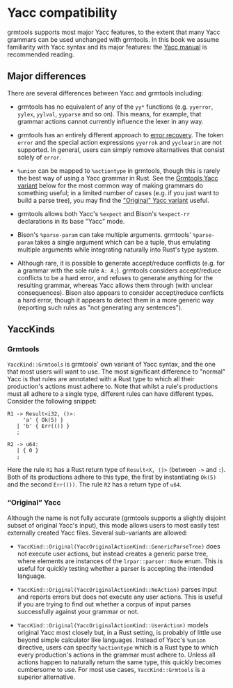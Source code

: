 # Yacc compatibility

grmtools supports most major Yacc features, to the extent that many Yacc
grammars can be used unchanged with grmtools. In this book we assume
familiarity with Yacc syntax and its major features: the
[Yacc manual](http://dinosaur.compilertools.net/yacc/index.html) is recommended
reading.


## Major differences

There are several differences between Yacc and grmtools including:

 * grmtools has no equivalent of any of the `yy*` functions (e.g. `yyerror`,
   `yylex`, `yylval`, `yyparse` and so on). This means, for example, that
   grammar actions cannot currently influence the lexer in any way.

 * grmtools has an entirely different approach to [error
   recovery](errorrecovery.md). The token `error` and the special action
   expressions `yyerrok` and `yyclearin` are not supported. In general, users
   can simply remove alternatives that consist solely of `error`.

 * `%union` can be mapped to `%actiontype` in grmtools, though this is rarely
   the best way of using a Yacc grammar in Rust. See the [Grmtools Yacc
   variant](#grmtools) below for the most common way of making grammars do
   something useful; in a limited number of cases (e.g. if you just want to
   build a parse tree), you may find the ["Original" Yacc
   variant](#original-yacc) useful.

 * grmtools allows both Yacc's `%expect` and Bison's `%expect-rr` declarations
   in its base "Yacc" mode.

 * Bison's `%parse-param` can take multiple arguments. grmtools' `%parse-param`
   takes a single argument which can be a tuple, thus emulating multiple
   arguments while integrating naturally into Rust's type system.

 * Although rare, it is possible to generate accept/reduce conflicts (e.g. for
   a grammar with the sole rule `A: A;`). grmtools considers accept/reduce
   conflicts to be a hard error, and refuses to generate anything for the
   resulting grammar, whereas Yacc allows them through (with unclear
   consequences). Bison also appears to consider accept/reduce conflicts a hard
   error, though it appears to detect them in a more generic way (reporting
   such rules as "not generating any sentences").


## YaccKinds

### Grmtools

`YaccKind::Grmtools` is grmtools' own variant of Yacc syntax, and the one that
most users will want to use. The most significant difference to "normal" Yacc
is that rules are annotated with a Rust type to which all their production's
actions must adhere to. Note that whilst a rule's productions must all adhere
to a single type, different rules can have different types.  Consider the
following snippet:

```rust,noplaypen
R1 -> Result<i32, ()>:
     'a' { Ok(5) }
   | 'b' { Err(()) }
   ;

R2 -> u64:
   | { 0 }
   ;
```

Here the rule `R1` has a Rust return type of `Result<X, ()>` (between `->` and
`:`). Both of its productions adhere to this type, the first by instantiating
`Ok(5)` and the second `Err(())`. The rule `R2` has a return type of `u64`.


### “Original” Yacc

Although the name is not fully accurate (grmtools supports a slightly disjoint
subset of original Yacc's input), this mode allows users to most easily test
externally created Yacc files. Several sub-variants are allowed:

* `YaccKind::Original(YaccOriginalActionKind::GenericParseTree)` does not
  execute user actions, but instead creates a generic parse tree, where elements
  are instances of the `lrpar::parser::Node` enum. This is useful for quickly
  testing whether a parser is accepting the intended language.

* `YaccKind::Original(YaccOriginalActionKind::NoAction)` parses input and
  reports errors but does not execute any user actions. This is useful if you
  are trying to find out whether a corpus of input parses successfully against
  your grammar or not.

* `YaccKind::Original(YaccOriginalActionKind::UserAction)` models original Yacc
  most closely but, in a Rust setting, is probably of little use beyond simple
  calculator like languages. Instead of Yacc's `%union` directive, users can
  specify `%actiontype` which is a Rust type to which every production's actions
  in the grammar must adhere to. Unless all actions happen to naturally return
  the same type, this quickly becomes cumbersome to use. For most use cases,
  `YaccKind::Grmtools` is a superior alternative.
